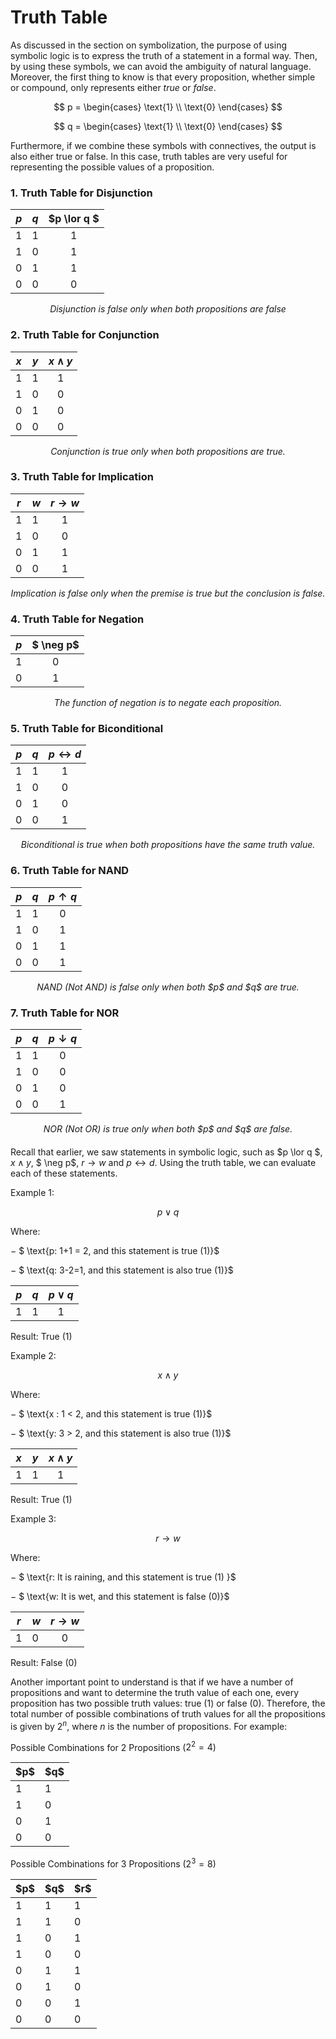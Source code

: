 # Truth Table

As discussed in the section on symbolization, the purpose of using symbolic logic is to express the truth of a statement in a formal way. Then, by using these symbols, we can avoid the ambiguity of natural language. Moreover, the first thing to know is that every proposition, whether simple or compound, only represents either *true* or *false*.

$$
p = \begin{cases}
\text{1} \\
\text{0}
\end{cases}
$$

$$
q = \begin{cases}
\text{1} \\
\text{0}
\end{cases}
$$

Furthermore, if we combine these symbols with connectives, the output is also either true or false. In this case, truth tables are very useful for representing the possible values of a proposition.

### 1. Truth Table for Disjunction 

|  $p$  |  $q$  | $p \lor q $|
|:--:|:--:|:-----:|
|  1  |  1  |   1   |
|  1  |  0  |   1   |
|  0  |  1  |   1   |
|  0  |  0  |   0   |

<div align="center" style="margin-bottom: 20px;">
  <em>Disjunction is false only when both propositions are false</em>
</div>

### 2. Truth Table for Conjunction 

|  $x$| $y$  | $x \land y$ |
|---|---|:-----:|
| 1 | 1 |   1   |
| 1 | 0 |   0   |
| 0 | 1 |   0   |
| 0 | 0 |   0   |

<div align="center" style="margin-bottom: 20px;">
  <em>Conjunction is true only when both propositions are true.</em>
</div>

### 3. Truth Table for Implication 

| $r$ | $w$| $r \rightarrow w$ |
|---|---|:-----:|
| 1 | 1 |   1   |
| 1 | 0 |   0   |
| 0 | 1 |   1   |
| 0 | 0 |   1   |

<div align="center" style="margin-bottom: 20px;">
  <em>Implication is false only when the premise is true but the conclusion is false.</em>
</div>

### 4. Truth Table for Negation 

| $p$ | $ \neg p$ |
|---|:--:|
| 1 | 0  |
| 0 | 1  |

<div align="center" style="margin-bottom: 20px;">
  <em>The function of negation is to negate each proposition.</em>
</div>

### 5. Truth Table for Biconditional

| $p$ | $q$ | $p \leftrightarrow d$ |
|---|---|:-----:|
| 1 | 1 |   1   |
| 1 | 0 |   0   |
| 0 | 1 |   0   |
| 0 | 0 |   1   |

<div align="center" style="margin-bottom: 20px;">
  <em>Biconditional is true when both propositions have the same truth value.</em>
</div>

### 6. Truth Table for NAND

| $p$ | $q$ | $p \uparrow q$ |
|---|---|:-----:|
| 1 | 1 |   0   |
| 1 | 0 |   1   |
| 0 | 1 |   1   |
| 0 | 0 |   1   |

<div align="center" style="margin-bottom: 20px;">
  <em>NAND (Not AND) is false only when both $p$ and $q$ are true.</em>
</div>

### 7. Truth Table for NOR

| $p$ | $q$ | $p \downarrow q$ |
|---|---|:-----:|
| 1 | 1 |   0   |
| 1 | 0 |   0   |
| 0 | 1 |   0   |
| 0 | 0 |   1   |

<div align="center" style="margin-bottom: 20px;">
  <em>NOR (Not OR) is true only when both $p$ and $q$ are false.</em>
</div>

Recall that earlier, we saw statements in symbolic logic, such as $p \lor q $, $x \land y$, $ \neg p$, $r \rightarrow w$ and $p \leftrightarrow d$. Using the truth table, we can evaluate each of these statements.

Example 1:

$$p \lor q$$

Where:

− $ \text{p: 1+1 = 2, and this statement is true (1)}$

− $ \text{q: 3-2=1, and this statement is also true (1)}$

| $p$ | $q$ | $p \lor q$  |
|:--:|:--:|:----:|
| 1 | 1  |  1   |

Result: True $(1)$

Example 2:

$$x \land y$$

Where:

− $ \text{x : 1 < 2, and this statement is true (1)}$

− $ \text{y: 3 > 2, and this statement is also true (1)}$

| $x$ | $y$ | $x \land y$ |
|---|---|:-----:|
| 1 | 1 |   1   |

Result: True $(1)$

Example 3:

$$r \rightarrow w$$

Where:

− $ \text{r: It is raining, and this statement is true (1) }$

− $ \text{w: It is wet, and this statement is false (0)}$

| $r$ | $w$ |$r \rightarrow w$|
|---|---|:-----:|
| 1 | 0 |   0   |

Result: False (0)

Another important point to understand is that if we have a number of propositions and want to determine the truth value of each one, every proposition has two possible truth values: true $(1)$ or false $(0)$. Therefore, the total number of possible combinations of truth values for all the propositions is given by $2^n$, where $n$ is the number of propositions.
For example:

Possible Combinations for 2 Propositions ($2^2 = 4$)

<table>
  <thead>
    <tr>
      <th>$p$</th>
      <th>$q$</th>
    </tr>
  </thead>
  <tbody>
    <tr>
      <td>1</td>
      <td>1</td>
    </tr>
    <tr>
      <td>1</td>
      <td>0</td>
    </tr>
    <tr>
      <td>0</td>
      <td>1</td>
    </tr>
    <tr>
      <td>0</td>
      <td>0</td>
    </tr>
  </tbody>
</table>

Possible Combinations for 3 Propositions ($2^3 = 8$)

<table>
  <thead>
    <tr>
      <th>$p$</th>
      <th>$q$</th>
      <th>$r$</th>
    </tr>
  </thead>
  <tbody>
    <tr>
      <td>1</td>
      <td>1</td>
      <td>1</td>
    </tr>
    <tr>
      <td>1</td>
      <td>1</td>
      <td>0</td>
    </tr>
    <tr>
      <td>1</td>
      <td>0</td>
      <td>1</td>
    </tr>
    <tr>
      <td>1</td>
      <td>0</td>
      <td>0</td>
    </tr>
    <tr>
      <td>0</td>
      <td>1</td>
      <td>1</td>
    </tr>
    <tr>
      <td>0</td>
      <td>1</td>
      <td>0</td>
    </tr>
    <tr>
      <td>0</td>
      <td>0</td>
      <td>1</td>
    </tr>
    <tr>
      <td>0</td>
      <td>0</td>
      <td>0</td>
    </tr>
  </tbody>
</table>

